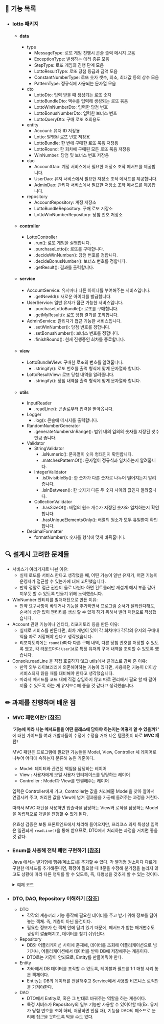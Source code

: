  
## 🚀 기능 목록

- ### lotto 패키지
  - #### data
    - type
      - MessageType: 로또 게임 진행시 콘솔 출력 메시지 모음
      - ExceptionType: 발생하는 에러 종류 모음
      - StepType: 로또 게임의 진행 단계 모음
      - LottoResultType: 로또 당첨 등급과 금액 모음
      - ConstantNumberType: 로또 숫자 갯수, 최소, 최대값 등의 상수 모음
      - PatternType: 정규식에 사용되는 문자열 모음
    - dto
      - LottoDto: 입력 받을 때 생성되는 로또 숫자
      - LottoBundleDto: 액수를 입력해 생성되는 로또 묶음
      - LottoWinNumberDto: 입력한 당첨 번호
      - LottoBonusNumberDto: 입력한 보너스 번호
      - LottoQueryDto: 구매 로또 조회용도
    - entity
      - Account: 유저 ID 저장용
      - Lotto: 발행된 로또 번호 저장용
      - LottoBundle: 한 번에 구매한 로또 묶음 저장용
      - LottoRound: 한 회차에 구매된 모든 로또 묶음 저장용
      - WinNumber: 당첨 및 보너스 번호 저장용
    - dao
      - AccountDao: 계정 서비스에서 필요한 저장소 조작 메서드를 제공합니다.
      - UserDao: 유저 서비스에서 필요한 저장소 조작 메서드를 제공합니다.
      - AdminDao: 관리자 서비스에서 필요한 저장소 조작 메서드를 제공합니다.
    - repository
      - AccountRepository: 계정 저장소
      - LottoBundleRepository: 구매 로또 저장소
      - LottoWinNumberRepository: 당첨 번호 저장소
  - #### controller
    - LottoController
      - .run(): 로또 게임을 실행합니다.
      - .purchaseLotto(): 로또를 구매합니다.
      - .decideWinNumber(): 당첨 번호를 정합니다.
      - .decideBonusNumber(): 보너스 번호를 정합니다.
      - .getResult(): 결과를 출력합니다.
  - #### service
    - AccountService: 유저마다 다른 아이디를 부여해주는 서비스입니다.
      - .getNewId(): 새로운 아이디를 발급합니다. 
    - UserService: 일반 유저가 접근 가능한 서비스입니다.
      - .purchaseLottoBundle(): 로또를 구매합니다.
      - .getMyResult(): 로또 당첨 결과를 조회합니다.
    - AdminService: 관리자가 접근 가능한 서비스입니다.
      - .setWinNumber(): 당첨 번호를 정합니다.
      - .setBonusNumber(): 보너스 번호를 정합니다.
      - .finishRound(): 현재 진행중인 회차를 종료합니다.
  - #### view
    - LottoBundleView: 구매한 로또의 번호를 알려줍니다.
      - .stringify(): 로또 번호를 출력 형식에 맞게 문자열화 합니다.
    - LottoResultView: 로또 당첨 내역을 알려줍니다.
      - .stringify(): 당첨 내역을 출력 형식에 맞게 문자열화 합니다.
  - #### utils
    - InputReader
      - .readLine(): 콘솔로부터 입력을 받아옵니다.
    - Logger
      - .log(): 콘솔에 메시지를 출력합니다.
    - RandomNumberGenerator
      - .generateNumbersInRange(): 범위 내의 임의의 숫자를 지정된 갯수만큼 줍니다.
    - Validator
      - StringValidator
        - .isNumeric(): 문자열이 숫자 형태인지 확인합니다.
        - .matchesPatternOf(): 문자열이 정규식과 일치하는지 알려줍니다.
      - IntegerValidator
        - .isDivisibleBy(): 한 숫자가 다른 숫자로 나누어 떨어지는지 알려줍니다.
        - .isInBetween(): 한 숫자가 다른 두 숫자 사이의 값인지 알려줍니다.
      - CollectionValidator
        - .hasSizeOf(): 배열의 원소 개수가 지정된 숫자와 일치하는지 확인합니다.
        - .hasUniqueElementsOnly(): 배열의 원소가 모두 유일한지 확인합니다.
    - DecimalFormatter
      - formatNumber(): 숫자를 형식에 맞게 바꿔줍니다.

## 🔍 설계시 고려한 문제들
* 서비스가 여러가지로 나뉜 이유:
  * 실제 로또를 서비스 한다고 생각했을 때, 어떤 기능이 일반 유저가, 어떤 기능이 운영자가 접근할 수 있는가에 대해 고민했습니다.
  * 만약 정말로 접근 권한이 둘로 나뉜다 하면 컨트롤러만 재설계 해서 부품 갈아 끼우듯 할 수 있도록 만들기 위해 노력했습니다.
* WinNumber 엔티티를 빌더패턴으로 만든 이유:
  * 만약 요구사항이 바뀌거나 기능을 추가하면서 프로그램 순서가 달라진다해도, 순서에 상관 없이 엔티티를 생성 할 수 있게 하기 위해서 빌더 패턴으로 작성했습니다. 
* Account 관련 기능이나 엔티티, 리포지토리 등을 만든 이유:
  * 실제로 서비스를 만든다면, 회차 개념이 있어 각 회차마다 각각의 유저의 구매내역을 따로 저장해야 한다고 생각했습니다.
  * 리포지토리에는 `roundId`마다 다른 구매 내역, 다른 당첨 번호를 저장할 수 있도록 했고, 각 라운드마다 `UserId`로 특정 유저의 구매 내역을 조회할 수 있도록 했습니다.
* Console.readLine 을 직접 호출하지 않고 utils에서 클래스로 감싸 준 이유:
  * 만약 외부 라이브러리에 의존해야하는 기능이 있다면, 사용하던 기능이 더이상 서비스되지 않을 때를 대비해야 한다고 생각했습니다.
  * 따라서 메서드를 코드 내에 직접 삽입하지 않고 따로 관리해서 필요 할 때 갈아 끼울 수 있도록 하는 게 유지보수에 좋을 것 같다고 생각했습니다.

## ✏ 과제를 진행하며 배운 점

* ### MVC 패턴이란? [[참조](https://murphymoon.tistory.com/entry/%EC%9A%B0%EC%95%84%ED%95%9C-%ED%85%8C%ED%81%AC-MVC-%EB%A6%AC%EB%B7%B0-%EB%A0%88%EC%9D%B4%EC%96%B4-MVC-%ED%8C%A8%ED%84%B4-5%EB%A0%88%EC%9D%B4%EC%96%B4)]

    **'기능에 따라 나눈 메서드들을 어떤 클래스에 담아야 하는지는 어떻게 알 수 있을까?'** 에 대한 가이드를 여러 개발자들이 수정에 수정을 거쳐 나온 템플릿이 바로 **MVC 패턴!**
    
  MVC 패턴은 프로그램에 필요한 기능들을 Model, View, Controller 세 레이어로 나누어 어디에 속하는지 분류해 놓은 기준이다.
  * Model: 데이터와 관련된 책임을 담당하는 레이어
  * View : 사용자에게 보일 사용자 인터페이스를 담당하는 레이어
  * Controller : Model과 View를 연결해주는 레이어

  입력은 Controller에게 가고, Controller는 값을 처리해줄 Model을 찾아 알아서 연결시켜 주고, 처리한 값을 View에 넘겨 결과물을 가공해 돌려주는 과정을 거친다.

  따라서 MVC 패턴을 사용하면 입출력을 담당하는 View와 로직을 담당하는 Model을 독립적으로 개발을 진행할 수 있게 된다. 
  
  유효성 검증은 보통 프론트엔드에서 처리해 들어오지만, 프리코스 과제 특성상 입력은 일관되게 `readLine()`을 통해 받으므로, DTO에서 처리하는 과정을 거치면 좋을 것 같다.

* ### Enum을 사용해 전략 패턴 구현하기 [[참조](https://doohyun.tistory.com/64)]
  Java 에서는 열거형에 행위(메소드)를 추가할 수 있다. 각 열거형 원소마다 다르게 구현한 메서드를 추가해준다면, 확장이 필요할 때 if문을 수정해 분기점을 늘리지 않고도 상황에 따라 다른 행위를 할 수 있도록, 즉, 다형성을 갖추게 할 수 있는 것이다.

  <details markdown="1">
  <summary>예제 코드</summary>

  ```java
  /**
  * CODE_FOR_SAMPLE 의 Enum 전략
  *
  * Created by Doohyun on 2017. 4. 25..
  */
  public enum EnumCodeForSampleStrategy {

  CODE_A (CODE.CODE_FOR_SAMPLE.CODE_A){
  @Override
  public void saveData() {
  saveDataForRootCode();
  }

       @Override
       public List<String> getChildCodeList() {
           return Arrays.asList(CODE.CODE_FOR_SAMPLE.CODE_A_1, CODE.CODE_FOR_SAMPLE.CODE_A_2);
       }
  },

  CODE_B (CODE.CODE_FOR_SAMPLE.CODE_B){
  @Override
  public void saveData() {
  saveDataForRootCode();
  }

       @Override
       public List<String> getChildCodeList() {
           return Arrays.asList(CODE.CODE_FOR_SAMPLE.CODE_B_1, CODE.CODE_FOR_SAMPLE.CODE_B_2, CODE.CODE_FOR_SAMPLE.CODE_B_3);
       }
  },

  /**
  * 기존 아무 일도 하지 않던 CODE A_1 은 아무것도 재정의하지 않음.
    */
    CODE_A_1 (CODE.CODE_FOR_SAMPLE.CODE_A_1);

  String code;

  EnumCodeForSampleStrategy(String code) {
  this.code = code;
  }

  public String getCode() {
  return code;
  }

  /**
  * 오직 루트코드만이 해야할 일 정의
  *
  * <pre>
  *     기존의 공통된 루트코드의 기능을 Concrete 메소드로 제작
  * </pre>
  */
  protected final void saveDataForRootCode() {
  System.out.printf("%s 관련 테이블 업데이트\n", getCode());

       System.out.println("하위 컬럼 업데이트");
       for (String code :  getChildCodeList()) {
           System.out.printf("%s 관련 테이블 업데이트\n", code);
       }
  }

  /**
  * 아무 행위도 하지 않는 Hooker
  *
  * <pre>
  *     선택적으로 기능을 정의할 것!
  * </pre>
  */
  public void saveData(){
  }

  /**
  * 아무 행위도 하지 않는 Hooker
  *
  * <pre>
  *     선택적으로 기능을 정의할 것!
  * </pre>
  */
  public List<String> getChildCodeList() {
  return Collections.emptyList();
  }
  }
  ```

  </details>
  
* ### DTO, DAO, Repository 이해하기 [[참조](https://azderica.github.io/00-java-repositorys/)]
  * DTO
    * 각각의 계층끼리 기능 동작에 필요한 데이터를 주고 받기 위해 정보를 담아놓는 객체. 즉, 계층이 아닌 물건이다.
    * 필요한 정보가 한 객체 안에 담겨 있기 때문에, 메서드가 받는 매개변수도 굉장히 깔끔해지고, 데이터를 찾기 쉬워진다. 
  * Repository
    * DB와 어플리케이션 사이에 존재해, 데이터를 조회해 어플리케이션으로 넘기거나, 어플리케이션에서 데이터를 받아 DB에 저장해주는 계층이다.
    * DTO로는 저장이 안되므로, Entity를 만들어줘야 한다.
  * Entity
    * 자바에서 DB 데이터를 조작할 수 있도록, 테이블과 필드를 1:1 매칭 시켜 놓은 객체이다.
    * Entity는 DB의 데이터를 전달해주고 Service에서 사용할 비즈니스 로직만을 가져야한다.
  * DAO
    * DTO에서 Entity로, 혹은 그 반대로 바꿔주는 역할을 하는 계층이다.
    * 특정 서비스가 Repository의 일부 기능만 사용할 수 있어야할 때(Ex. 유저가 당첨 번호를 조회 하되, 저장하면 안될 때), 기능을 DAO의 메소드로 분리해 접근을 못하도록 막을 수도 있다.